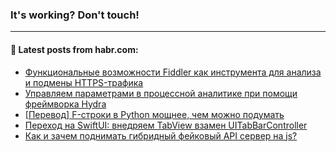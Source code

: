 ### It's working? Don't touch!

---
<!--
#### 🛠️ Technical stack:

![C++](https://img.shields.io/badge/C++-informational?logo=c%2B%2B&style=flat&logoColor=white&color=9C033A)
![Java](https://img.shields.io/badge/Java-informational?logo=java&style=flat&logoColor=white&color=007396)
![Kotlin](https://img.shields.io/badge/Kotlin-informational?logo=Kotlin&style=flat&logoColor=white&color=0095D5)
![JS](https://img.shields.io/badge/JS-informational?logo=javaScript&style=flat&logoColor=black&color=F7Df1E) <br>
![HTML5](https://img.shields.io/badge/HTML5-informational?logo=html5&style=flat&logoColor=white&color=E34F26)
![CSS3](https://img.shields.io/badge/CSS3-informational?logo=css3&style=flat&logoColor=white&color=157286)
![Sass](https://img.shields.io/badge/Saas-informational?logo=sass&style=flat&logoColor=white&color=hotpink)
![PHP](https://img.shields.io/badge/PHP-informational?logo=php&style=flat&logoColor=white&color=777BB4) <br>
![WebPAck](https://img.shields.io/badge/WebPack-informational?logo=webPack&style=flat&logoColor=white&color=FF6F00)
![Bootstrap](https://img.shields.io/badge/Bootstrap-informational?logo=Bootstrap&style=flat&logoColor=white&color=7952B3)
![MySQL](https://img.shields.io/badge/MySQL-informational?logo=MySQL&style=flat&logoColor=white&color=00f) <br>
![NodeJS](https://img.shields.io/badge/NodeJS-informational?logo=node.js&style=flat&logoColor=white&color=43853D)
![Spring](https://img.shields.io/badge/Spring-informational?logo=Spring&style=flat&logoColor=white&color=0A9EDC)
![Angular](https://img.shields.io/badge/Vue-informational?logo=vue.js&style=flat&logoColor=white&color=red)
![Git](https://img.shields.io/badge/Git-informational?logo=git&style=flat&logoColor=white&color=darkorange)

___
-->

#### 💬 Latest posts from habr.com:

<!-- BLOG-POST-LIST:START -->
- [Функциональные возможности Fiddler как инструмента для анализа и подмены HTTPS-трафика](https://habr.com/ru/post/674908/?utm_source=habrahabr&utm_medium=rss&utm_campaign=674908)
- [Управляем параметрами в процессной аналитике при помощи фреймворка Hydra](https://habr.com/ru/post/674896/?utm_source=habrahabr&utm_medium=rss&utm_campaign=674896)
- [[Перевод] F-строки в Python мощнее, чем можно подумать](https://habr.com/ru/post/674866/?utm_source=habrahabr&utm_medium=rss&utm_campaign=674866)
- [Переход на SwiftUI: внедряем TabView взамен UITabBarController](https://habr.com/ru/post/674888/?utm_source=habrahabr&utm_medium=rss&utm_campaign=674888)
- [Как и зачем поднимать гибридный фейковый API сервер на js?](https://habr.com/ru/post/674886/?utm_source=habrahabr&utm_medium=rss&utm_campaign=674886)
<!-- BLOG-POST-LIST:END -->
